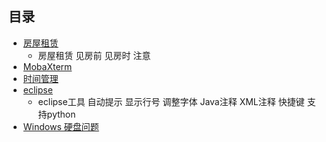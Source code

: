 ## 目录 ##
- [房屋租赁](https://github.com/liuxingrichu/tools-experiences/blob/master/rent.md)
	- 房屋租赁 见房前 见房时 注意
- [MobaXterm](https://github.com/liuxingrichu/tools-experiences/blob/master/MobaXterm.md)
- [时间管理](https://github.com/liuxingrichu/tools-experiences/blob/master/time%20manage.md)
- [eclipse](https://github.com/liuxingrichu/tools-experiences/blob/master/eclipse.md)
	- eclipse工具 自动提示 显示行号 调整字体 Java注释 XML注释 快捷键 支持python
- [Windows 硬盘问题](https://github.com/liuxingrichu/tools-experiences/blob/master/window7_disk.md)


